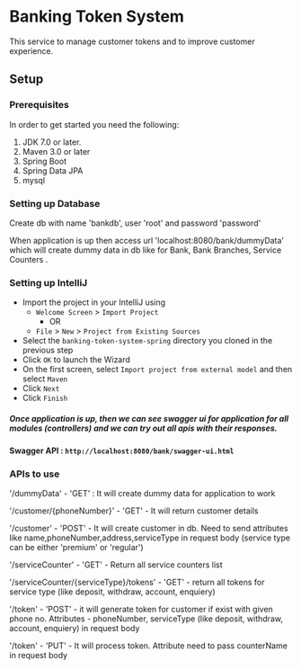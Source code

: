 # Banking Token System
This service to manage customer tokens and to improve customer experience.

## Setup

### Prerequisites

In order to get started you need the following:

1. JDK 7.0 or later.
2. Maven 3.0 or later
3. Spring Boot
4. Spring Data JPA
3. mysql

### Setting up Database
Create db with name 'bankdb', user 'root' and password 'password'

When application is up then access url 'localhost:8080/bank/dummyData' which will create dummy data in db like for Bank, Bank Branches, Service Counters .

### Setting up IntelliJ

- Import the project in your IntelliJ using
    -  `Welcome Screen` > `Import Project`
        - OR
    - `File` > `New` > `Project from Existing Sources`
- Select the `banking-token-system-spring` directory you cloned in the previous step
- Click `OK` to launch the Wizard
- On the first screen, select `Import project from external model` and then select `Maven`
- Click `Next`
- Click `Finish`


##### Once application is up, then we can see swagger ui for application for all modules (controllers) and we can try out all apis with their responses.
#### Swagger API : `http://localhost:8080/bank/swagger-ui.html`

### APIs to use

'/dummyData' - 'GET' : It will create dummy data for application to work

'/customer/{phoneNumber}'  - 'GET' - It will return customer details

'/customer' - 'POST' - It will create customer in db. Need to send attributes like name,phoneNumber,address,serviceType in request body (service type can be either 'premium' or 'regular')

'/serviceCounter' - 'GET' - Return all service counters list

'/serviceCounter/{serviceType}/tokens' - 'GET' - return all tokens for service type (like deposit, withdraw, account, enquiery)

'/token' - 'POST' - it will generate token for customer if exist with given phone no. Attributes - phoneNumber, serviceType (like deposit, withdraw, account, enquiery) in request body

'/token' - 'PUT' - It will process token. Attribute need to pass counterName in request body

